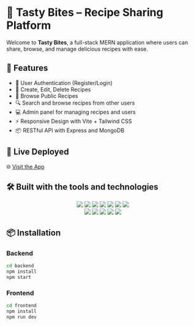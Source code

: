 
# 🍲 Tasty Bites – Recipe Sharing Platform

Welcome to **Tasty Bites**, a full-stack MERN application where users can share, browse, and manage delicious recipes with ease.

## 🌟 Features

- 🔐 User Authentication (Register/Login)
- 📝 Create, Edit, Delete Recipes
- 👀 Browse Public Recipes
- 🔍 Search and browse recipes from other users
- 💻 Admin panel for managing recipes and users
- ⚡ Responsive Design with Vite + Tailwind CSS
- 📦 RESTful API with Express and MongoDB

## 🚀 Live Deployed 

🌐 [Visit the App ](https://tasty-bites-iota.vercel.app)

## 🛠️ Built with the tools and technologies
<p align="center">
  <img src="https://img.shields.io/badge/React-61DAFB?style=for-the-badge&logo=react&logoColor=black"/>
  <img src="https://img.shields.io/badge/Express-black?style=for-the-badge&logo=express&logoColor=white"/>
  <img src="https://img.shields.io/badge/JSON-black?style=for-the-badge&logo=json&logoColor=white"/>
  <img src="https://img.shields.io/badge/npm-CB3837?style=for-the-badge&logo=npm&logoColor=white"/>
  <img src="https://img.shields.io/badge/Vite-646CFF?style=for-the-badge&logo=vite&logoColor=white"/>
  <img src="https://img.shields.io/badge/JavaScript-yellow?style=for-the-badge&logo=javascript&logoColor=black"/>
  <img src="https://img.shields.io/badge/ESLint-4B32C3?style=for-the-badge&logo=eslint&logoColor=white"/>
  <br
  <img src="https://img.shields.io/badge/Node.js-339933?style=for-the-badge&logo=nodedotjs&logoColor=white"/>
<img src="https://img.shields.io/badge/Express-black?style=for-the-badge&logo=express&logoColor=white"/>
<img src="https://img.shields.io/badge/MongoDB-4EA94B?style=for-the-badge&logo=mongodb&logoColor=white"/>
<img src="https://img.shields.io/badge/Mongoose-AA0000?style=for-the-badge&logo=mongoose&logoColor=white"/>
  <img src="https://img.shields.io/badge/Zod-8A2BE2?style=for-the-badge"/>
<img src="https://img.shields.io/badge/.ENV-black?style=for-the-badge"/>

</p>

## 📦 Installation

### Backend

```bash
cd backend
npm install
npm start
```

### Frontend

```bash
cd frontend
npm install
npm run dev
```
